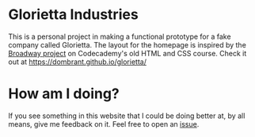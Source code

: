 # Glorietta Industries

This is a personal project in making a functional prototype for a fake company called Glorietta. The layout for the homepage is inspired by the [Broadway project](https://codepen.io/SonyaMoisset/pen/rVgLdw) on Codecademy's old HTML and CSS course. Check it out at https://dombrant.github.io/glorietta/

# How am I doing?

If you see something in this website that I could be doing better at, by all means, give me feedback on it. Feel free to open an [issue](https://github.com/dombrant/glorietta/issues).

